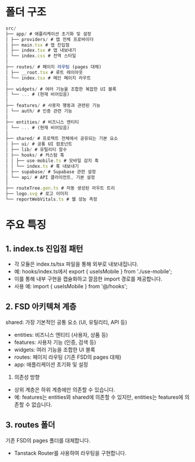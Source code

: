 # 폴더 구조

```javascript
src/
├── app/ # 애플리케이션 초기화 및 설정
│ ├── providers/ # 앱 전체 프로바이더
│ ├── main.tsx # 앱 진입점
│ ├── index.tsx # 앱 내보내기
│ └── index.css # 전역 스타일
│
├── routes/ # 페이지 라우팅 (pages 대체)
│ ├── __root.tsx # 루트 레이아웃
│ └── index.tsx # 메인 페이지 라우트
│
├── widgets/ # 여러 기능을 조합한 복잡한 UI 블록
│ └── ... # (현재 비어있음)
│
├── features/ # 사용자 행동과 관련된 기능
│ └── auth/ # 인증 관련 기능
│
├── entities/ # 비즈니스 엔티티
│ └── ... # (현재 비어있음)
│
├── shared/ # 프로젝트 전체에서 공유되는 기본 요소
│ ├── ui/ # 공통 UI 컴포넌트
│ ├── lib/ # 유틸리티 함수
│ ├── hooks/ # 커스텀 훅
│ │ ├── use-mobile.ts # 모바일 감지 훅
│ │ └── index.ts # 훅 내보내기
│ ├── supabase/ # Supabase 관련 설정
│ └── api/ # API 클라이언트, 기본 설정
│
├── routeTree.gen.ts # 자동 생성된 라우트 트리
├── logo.svg # 로고 이미지
└── reportWebVitals.ts # 웹 성능 측정
```

# 주요 특징

## 1. index.ts 진입점 패턴

- 각 모듈은 index.ts/tsx 파일을 통해 외부로 내보내집니다.
- 예: hooks/index.ts에서 export { useIsMobile } from './use-mobile';
- 이를 통해 내부 구현을 캡슐화하고 깔끔한 import 경로를 제공합니다.
- 사용 예: import { useIsMobile } from '@/hooks';

## 2. FSD 아키텍쳐 계층

shared: 가장 기본적인 공통 요소 (UI, 유틸리티, API 등)

- entities: 비즈니스 엔티티 (사용자, 상품 등)
- features: 사용자 기능 (인증, 검색 등)
- widgets: 여러 기능을 조합한 UI 블록
- routes: 페이지 라우팅 (기존 FSD의 pages 대체)
- app: 애플리케이션 초기화 및 설정

1. 의존성 방향

- 상위 계층은 하위 계층에만 의존할 수 있습니다.
- 예: features는 entities와 shared에 의존할 수 있지만, entities는 features에 의존할 수 없습니다.

## 3. routes 폴더

기존 FSD의 pages 폴더를 대체합니다.

- Tanstack Router를 사용하여 라우팅을 구현합니다.
